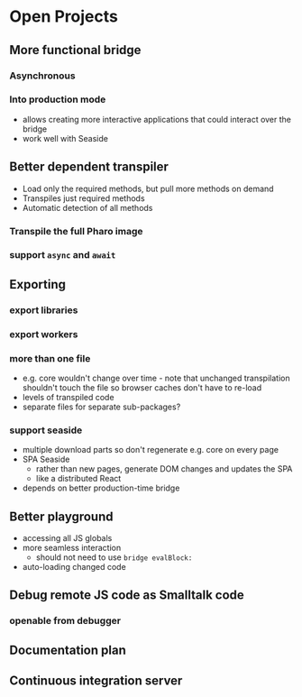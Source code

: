 # Open Projects

## More functional bridge
### Asynchronous
### Into production mode
- allows creating more interactive applications that could interact over the bridge
- work well with Seaside

## Better dependent transpiler
- Load only the required methods, but pull more methods on demand
 - Transpiles just required methods
 - Automatic detection of all methods 
### Transpile the full Pharo image 
### support `async` and `await`

## Exporting
### export libraries
### export workers
### more than one file
- e.g. core  wouldn't change over time - note that unchanged transpilation shouldn't touch the file so browser caches don't have to re-load
- levels of transpiled code
- separate files for separate sub-packages?
### support seaside
- multiple download parts so don't regenerate e.g. core on every page
- SPA Seaside
	- rather than new pages, generate DOM changes and updates the SPA
	- like a distributed React
- depends on better production-time bridge


## Better playground
- accessing all JS globals
- more seamless interaction
	- should not need to use `bridge evalBlock:`
- auto-loading changed code


## Debug remote JS code as Smalltalk code
### openable from debugger

## Documentation plan

## Continuous integration server